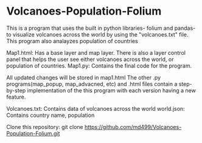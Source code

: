 # Volcanoes-Population-Folium

This is a program that uses the built in python libraries- folium and pandas- to visualize volcanoes across the world by using the "volcanoes.txt" file. This program also analayzes population of countries
 
Map1.html: Has a base layer and map layer. There is also a layer control panel that helps the user see either volcanoes across the world, or population of countries. 
Map1.py: Contains the final code for the program. 

All updated changes will be stored in map1.html
The other .py programs(map_popup, map_advacned, etc) and .html files contain a step-by-step implementation of the this program with each version having a new feature. 

Volcanoes.txt: Contains data of volcanoes across the world
world.json: Contains country name, population 






Clone this repository: git clone https://github.com/md499/Volcanoes-Population-Folium.git


